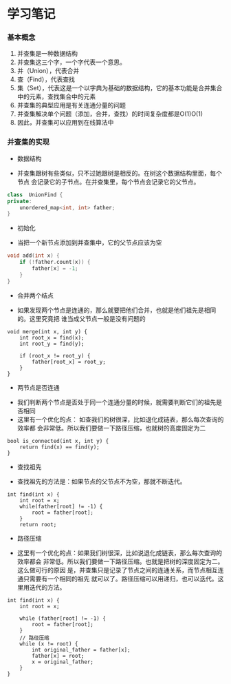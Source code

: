 # 学习笔记

### 基本概念
1. 并查集是一种数据结构
2. 并查集这三个字，一个字代表一个意思。
3. 并（Union），代表合并
4. 查（Find），代表查找
5. 集（Set），代表这是一个以字典为基础的数据结构，它的基本功能是合并集合中的元素，查找集合中的元素
6. 并查集的典型应用是有关连通分量的问题
7. 并查集解决单个问题（添加，合并，查找）的时间复杂度都是O(1)O(1)
8. 因此，并查集可以应用到在线算法中

### 并查集的实现 
* 数据结构
+ 并查集跟树有些类似，只不过她跟树是相反的。在树这个数据结构里面，每个节点
  会记录它的子节点。在并查集里，每个节点会记录它的父节点。
  
~~~ c++
class  UnionFind {
private:
	unordered_map<int, int> father;
}
~~~

* 初始化
+ 当把一个新节点添加到并查集中，它的父节点应该为空

~~~ c++
void add(int x) {
	if (!father.count(x)) {
		father[x] = -1;
	}
}
~~~

* 合并两个结点
+ 如果发现两个节点是连通的，那么就要把他们合并，也就是他们祖先是相同的。这里究竟把
  谁当成父节点一般是没有问题的
  
~~~
void merge(int x, int y) {
	int root_x = find(x);
	int root_y = find(y);
	
	if (root_x != root_y) {
		father[root_x] = root_y;
	}
}
~~~
  
* 两节点是否连通
+ 我们判断两个节点是否处于同一个连通分量的时候，就需要判断它们的祖先是否相同
+ 这里有一个优化的点： 如查我们的树很深，比如退化成链表，那么每次查询的效率都 
  会非常低。所以我们要做一下路径压缩，也就树的高度固定为二
~~~
bool is_connected(int x, int y) {
	return find(x) == find(y);
}
~~~


* 查找祖先 
+ 查找祖先的方法是：如果节点的父节点不为空，那就不断迭代。

~~~
int find(int x) {
	int root = x;
	while(father[root] != -1) {
		root = father[root];
	}
	return root;
~~~

* 路径压缩	
+ 	这里有一个优化的点：如果我们树很深，比如说退化成链表，那么每次查询的效率都会
	非常低。所以我们要做一下路径压缩。也就是把树的深度固定为二。这么做可行的原因
	是，并查集只是记录了节点之间的连通关系，而节点相互连通只需要有一个相同的祖先
	就可以了。路径压缩可以用递归，也可以迭代。这里用迭代的方法。

~~~	
int find(int x) {
	int root = x;
	
	while (father[root] != -1) {
		root = father[root];
	}
	// 路径压缩
	while (x != root) {
		int original_father = father[x];
		father[x] = root;
		x = original_father;
	}
}
~~~








